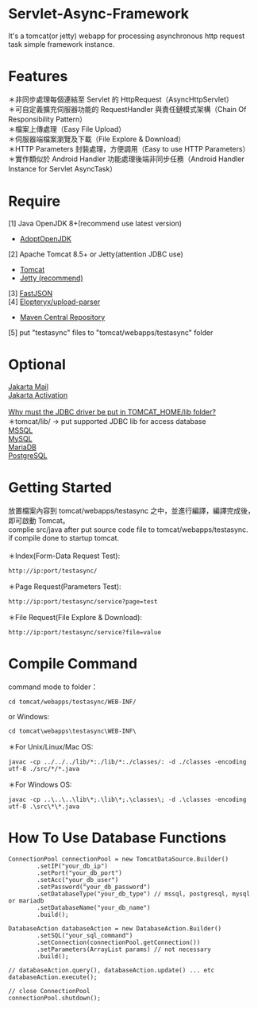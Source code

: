 # Servlet-Async-Framework
It's a tomcat(or jetty) webapp for processing asynchronous http request task simple framework instance.

# Features
＊非同步處理每個連結至 Servlet 的 HttpRequest（AsyncHttpServlet）<br/>
＊可自定義擴充伺服器功能的 RequestHandler 與責任鏈模式架構（Chain Of Responsibility Pattern）<br/>
＊檔案上傳處理（Easy File Upload）<br/>
＊伺服器端檔案瀏覽及下載（File Explore & Download）<br/>
＊HTTP Parameters 封裝處理，方便調用（Easy to use HTTP Parameters）<br/>
＊實作類似於 Android Handler 功能處理後端非同步任務（Android Handler Instance for Servlet AsyncTask）

# Require
[1] Java OpenJDK 8+(recommend use latest version)
<ul>
        <li><a href="https://adoptopenjdk.net/">AdoptOpenJDK</a></li>
</ul>
[2] Apache Tomcat 8.5+ or Jetty(attention JDBC use)
<ul>
        <li><a href="http://tomcat.apache.org/">Tomcat</a></li>
        <li><a href="https://www.eclipse.org/jetty/">Jetty (recommend)</a></li>
</ul>
[3] <a href="https://github.com/alibaba/fastjson">FastJSON</a><br/>
[4] <a href="https://github.com/Elopteryx/upload-parser">Elopteryx/upload-parser</a>
<ul>
        <li><a href="https://search.maven.org/search?q=g:com.github.elopteryx%20AND%20a:upload-parser">Maven Central Repository</a></li>
</ul>
[5] put "testasync" files to "tomcat/webapps/testasync" folder<br/>

# Optional
<a href="https://eclipse-ee4j.github.io/mail/">Jakarta Mail</a><br/>
<a href="https://eclipse-ee4j.github.io/jaf/">Jakarta Activation</a><br/>
<br/>
<a href="https://stackoverflow.com/questions/6981564/why-must-the-jdbc-driver-be-put-in-tomcat-home-lib-folder/7198049#7198049">Why must the JDBC driver be put in TOMCAT_HOME/lib folder?</a><br/>
＊tomcat/lib/ -> put supported JDBC lib for access database<br/>
<a href="https://github.com/Microsoft/mssql-jdbc">MSSQL</a><br/>
<a href="https://github.com/mysql/mysql-connector-j">MySQL</a><br/>
<a href="https://github.com/MariaDB/mariadb-connector-j">MariaDB</a><br/>
<a href="https://github.com/pgjdbc/pgjdbc">PostgreSQL</a>

# Getting Started
放置檔案內容到 tomcat/webapps/testasync 之中，並進行編譯，編譯完成後，即可啟動 Tomcat。<br/>
complie src/java after put source code file to tomcat/webapps/testasync.<br/>
if compile done to startup tomcat.<br/>
<br/>
＊Index(Form-Data Request Test):
<pre><code>http://ip:port/testasync/</code></pre>
＊Page Request(Parameters Test):
<pre><code>http://ip:port/testasync/service?page=test</code></pre>
＊File Request(File Explore & Download):
<pre><code>http://ip:port/testasync/service?file=value</code></pre>

# Compile Command
command mode to folder：<br/>
<pre><code>cd tomcat/webapps/testasync/WEB-INF/</code></pre>
or Windows:
<pre><code>cd tomcat\webapps\testasync\WEB-INF\</code></pre>

＊For Unix/Linux/Mac OS:<br/>
<pre><code>javac -cp ../../../lib/*:./lib/*:./classes/: -d ./classes -encoding utf-8 ./src/*/*.java</code></pre>

＊For Windows OS:<br/>
<pre><code>javac -cp ..\..\..\lib\*;.\lib\*;.\classes\; -d .\classes -encoding utf-8 .\src\*\*.java</code></pre>

# How To Use Database Functions
<pre><code>ConnectionPool connectionPool = new TomcatDataSource.Builder()
        .setIP("your_db_ip")
        .setPort("your_db_port")
        .setAcc("your_db_user")
        .setPassword("your_db_password")
        .setDatabaseType("your_db_type") // mssql, postgresql, mysql or mariadb
        .setDatabaseName("your_db_name")
        .build();

DatabaseAction databaseAction = new DatabaseAction.Builder()
        .setSQL("your_sql_command")
        .setConnection(connectionPool.getConnection())
        .setParameters(ArrayList<String> params) // not necessary
        .build();

// databaseAction.query(), databaseAction.update() ... etc
databaseAction.execute();

// close ConnectionPool
connectionPool.shutdown();</code></pre>
